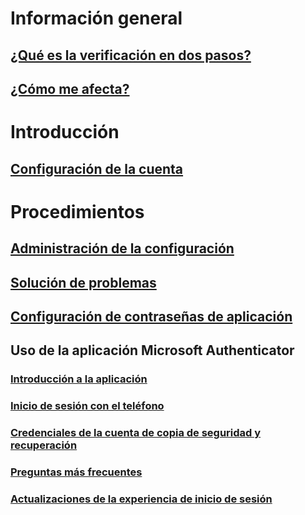 # Información general
## [¿Qué es la verificación en dos pasos?](multi-factor-authentication-end-user.md)
## [¿Cómo me afecta?](multi-factor-authentication-end-user-signin.md)

# Introducción
## [Configuración de la cuenta](multi-factor-authentication-end-user-first-time.md)

# Procedimientos
## [Administración de la configuración](multi-factor-authentication-end-user-manage-settings.md)
## [Solución de problemas](multi-factor-authentication-end-user-troubleshoot.md)
## [Configuración de contraseñas de aplicación](multi-factor-authentication-end-user-app-passwords.md)
## Uso de la aplicación Microsoft Authenticator
### [Introducción a la aplicación](microsoft-authenticator-app-how-to.md)
### [Inicio de sesión con el teléfono](microsoft-authenticator-app-phone-signin-faq.md)
### [Credenciales de la cuenta de copia de seguridad y recuperación](microsoft-authenticator-app-backup-and-recovery.md)
### [Preguntas más frecuentes](microsoft-authenticator-app-faq.md)
### [Actualizaciones de la experiencia de inicio de sesión](sign-in-experience-updates.md)